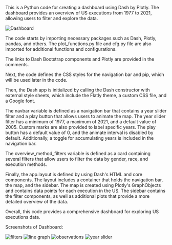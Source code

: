 This is a Python code for creating a dashboard using Dash by Plotly. The dashboard provides an overview of US executions from 1977 to 2021, allowing users to filter and explore the data.

![Dashboard](https://user-images.githubusercontent.com/64041341/234227539-0c85cfbd-e25c-4117-b92e-2a68ead98fed.PNG)


The code starts by importing necessary packages such as Dash, Plotly, pandas, and others. The plot_functions.py file and cfg.py file are also imported for additional functions and configurations.

The links to Dash Bootstrap components and Plotly are provided in the comments.

Next, the code defines the CSS styles for the navigation bar and pip, which will be used later in the code.

Then, the Dash app is initialized by calling the Dash constructor with external style sheets, which include the Flatly theme, a custom CSS file, and a Google font.

The navbar variable is defined as a navigation bar that contains a year slider filter and a play button that allows users to animate the map. The year slider filter has a minimum of 1977, a maximum of 2021, and a default value of 2005. Custom marks are also provided to label specific years. The play button has a default value of 0, and the animate interval is disabled by default. Additionally, a toggle for accumulating years is included in the navigation bar.

The overview_method_filters variable is defined as a card containing several filters that allow users to filter the data by gender, race, and execution methods.

Finally, the app.layout is defined by using Dash's HTML and core components. The layout includes a container that holds the navigation bar, the map, and the sidebar. The map is created using Plotly's GraphObjects and contains data points for each execution in the US. The sidebar contains the filter components, as well as additional plots that provide a more detailed overview of the data.

Overall, this code provides a comprehensive dashboard for exploring US executions data.

Screenshots of Dashboard:

![filters](https://user-images.githubusercontent.com/64041341/234227655-3078a7d6-f5ef-4095-976b-7276ea7d8782.PNG)
![line graph](https://user-images.githubusercontent.com/64041341/234227658-6f12f878-e35a-4e36-924a-ab85c5be6676.PNG)
![observations](https://user-images.githubusercontent.com/64041341/234227661-e3853968-33ec-4512-a227-20de7527b65b.PNG)
![year slider](https://user-images.githubusercontent.com/64041341/234227665-4651c43f-be44-4e50-85c7-7fc621815716.PNG)


